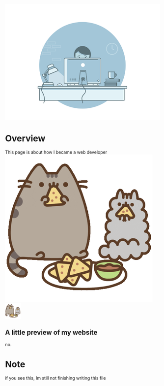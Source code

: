 ![altered](./images/webDevLogo.jpg)

# Overview
This page is about how I became a web developer
![altered](./assets/gifs/eating.jpg)
<img alt="new" src="assets/gifs/eating.jpg" height="50" width="50" />

## A little preview of my website
no.

# Note
if you see this, Im still not finishing writing this file